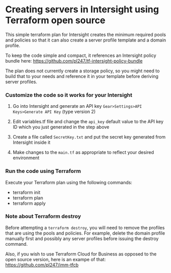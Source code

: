 
# Creating servers in Intersight using Terraform open source

This simple terraform plan for Intersight creates the minimum required pools and policies so that it can also create a server profile template and a domain profile.

To keep the code simple and compact, it references an Intersight policy bundle here:
https://github.com/pl247/tf-intersight-policy-bundle

The plan does not currently create a storage policy, so you might need to build that to your needs and reference it in your template before deriving server profiles.

### Customize the code so it works for your Intersight

1. Go into Intersight and generate an API key `Gear>Settings>API Keys>Generate API Key` (type version 2)

2. Edit variables.tf file and change the `api_key` default value to the API key ID which you just generated in the step above

3. Create a file called `SecretKey.txt` and put the secret key generated from Intersight inside it

4. Make changes to the `main.tf` as appropriate to reflect your desired environment

### Run the code using Terraform

Execute your Terraform plan using the following commands:
   - terraform init
   - terraform plan
   - terraform apply

### Note about Terraform destroy

Before attempting a `terraform destroy`, you will need to remove the profiles that are using the pools and policies. For example, delete the domain profile manually first and possibly any server profiles before issuing the destroy command.

Also, if you wish to use Terraform Cloud for Business as opposed to the open source version, here is an exampe of that: https://github.com/pl247/imm-tfcb